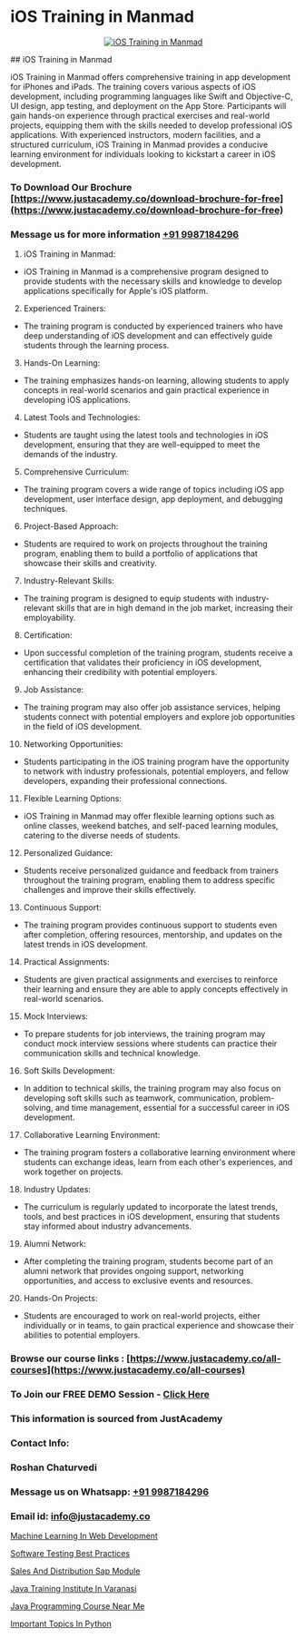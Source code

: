 # iOS Training in Manmad

<p align="center">
  <a href="https://justacademy.co/course-detail/ios-training">
    <img src="https://justacademy.co/storage2/course_image/1676636008_course_image.webp" alt="iOS Training in Manmad">
  </a>
</p>
## iOS Training in Manmad

iOS Training in Manmad offers comprehensive training in app development for iPhones and iPads. The training covers various aspects of iOS development, including programming languages like Swift and Objective-C, UI design, app testing, and deployment on the App Store. Participants will gain hands-on experience through practical exercises and real-world projects, equipping them with the skills needed to develop professional iOS applications. With experienced instructors, modern facilities, and a structured curriculum, iOS Training in Manmad provides a conducive learning environment for individuals looking to kickstart a career in iOS development.
### To Download Our Brochure [https://www.justacademy.co/download-brochure-for-free](https://www.justacademy.co/download-brochure-for-free)
### Message us for more information [+91 9987184296](https://api.whatsapp.com/send?phone=919987184296)
1) iOS Training in Manmad:
- iOS Training in Manmad is a comprehensive program designed to provide students with the necessary skills and knowledge to develop applications specifically for Apple's iOS platform.

2) Experienced Trainers:
- The training program is conducted by experienced trainers who have deep understanding of iOS development and can effectively guide students through the learning process.

3) Hands-On Learning:
- The training emphasizes hands-on learning, allowing students to apply concepts in real-world scenarios and gain practical experience in developing iOS applications.

4) Latest Tools and Technologies:
- Students are taught using the latest tools and technologies in iOS development, ensuring that they are well-equipped to meet the demands of the industry.

5) Comprehensive Curriculum:
- The training program covers a wide range of topics including iOS app development, user interface design, app deployment, and debugging techniques.

6) Project-Based Approach:
- Students are required to work on projects throughout the training program, enabling them to build a portfolio of applications that showcase their skills and creativity.

7) Industry-Relevant Skills:
- The training program is designed to equip students with industry-relevant skills that are in high demand in the job market, increasing their employability.

8) Certification:
- Upon successful completion of the training program, students receive a certification that validates their proficiency in iOS development, enhancing their credibility with potential employers.

9) Job Assistance:
- The training program may also offer job assistance services, helping students connect with potential employers and explore job opportunities in the field of iOS development.

10) Networking Opportunities:
- Students participating in the iOS training program have the opportunity to network with industry professionals, potential employers, and fellow developers, expanding their professional connections.

11) Flexible Learning Options:
- iOS Training in Manmad may offer flexible learning options such as online classes, weekend batches, and self-paced learning modules, catering to the diverse needs of students.

12) Personalized Guidance:
- Students receive personalized guidance and feedback from trainers throughout the training program, enabling them to address specific challenges and improve their skills effectively.

13) Continuous Support:
- The training program provides continuous support to students even after completion, offering resources, mentorship, and updates on the latest trends in iOS development.

14) Practical Assignments:
- Students are given practical assignments and exercises to reinforce their learning and ensure they are able to apply concepts effectively in real-world scenarios.

15) Mock Interviews:
- To prepare students for job interviews, the training program may conduct mock interview sessions where students can practice their communication skills and technical knowledge.

16) Soft Skills Development:
- In addition to technical skills, the training program may also focus on developing soft skills such as teamwork, communication, problem-solving, and time management, essential for a successful career in iOS development.

17) Collaborative Learning Environment:
- The training program fosters a collaborative learning environment where students can exchange ideas, learn from each other's experiences, and work together on projects.

18) Industry Updates:
- The curriculum is regularly updated to incorporate the latest trends, tools, and best practices in iOS development, ensuring that students stay informed about industry advancements.

19) Alumni Network:
- After completing the training program, students become part of an alumni network that provides ongoing support, networking opportunities, and access to exclusive events and resources.

20) Hands-On Projects:
- Students are encouraged to work on real-world projects, either individually or in teams, to gain practical experience and showcase their abilities to potential employers.

### Browse our course links : [https://www.justacademy.co/all-courses](https://www.justacademy.co/all-courses) 
### To Join our FREE DEMO Session - [Click Here](https://www.justacademy.co/register-for-course-demo)


### This information is sourced from JustAcademy
### Contact Info:
### Roshan Chaturvedi
### Message us on Whatsapp: [+91 9987184296](https://api.whatsapp.com/send?phone=919987184296)
### Email id: [info@justacademy.co](mailto:info@justacademy.co)
                
[Machine Learning In Web Development](https://www.linkedin.com/pulse/machine-learning-web-development-justacademy-leicester-bpz9e?trackingId=sdqWf2m4Q57VXxyXrt1FiQ%3D%3D&lipi=urn%3Ali%3Apage%3Ad_flagship3_company_admin%3BIzRPuTOMRFCGaj50%2BCRC7g%3D%3D)

[Software Testing Best Practices](https://www.linkedin.com/pulse/software-testing-best-practices-justacademy-coimbatore-qksie?trackingId=vxnYqhhHkgri%2BtKe%2BoEggQ%3D%3D&lipi=urn%3Ali%3Apage%3Ad_flagship3_company_admin%3B7mNmKz24Tx%2BfRDkV0HwLig%3D%3D)

[Sales And Distribution Sap Module](https://medium.com/@namusn/sales-and-distribution-sap-module-f97a71103cfc)

[Java Training Institute In Varanasi](https://medium.com/@abhidnya.1068/java-training-institute-in-varanasi-ec89fcaffa95)

[Java Programming Course Near Me](https://justacademyin.github.io/justacademy/java-programming-course-near-me)

[Important Topics In Python](https://justacademyin.github.io/justacademy/important-topics-in-python)

